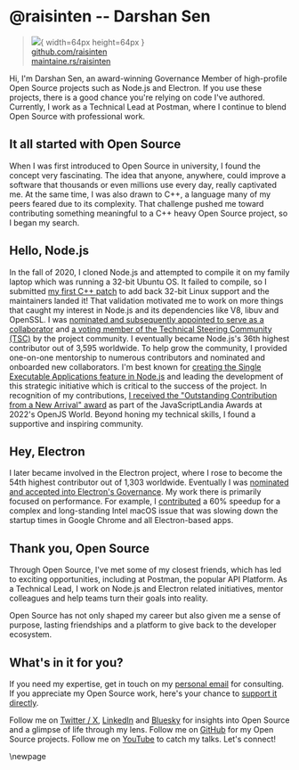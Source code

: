 # @raisinten -- Darshan Sen

> ![](https://github.com/raisinten.png){ width=64px height=64px }  
> [github.com/raisinten](https://github.com/raisinten)  
> [maintaine.rs/raisinten](https://maintaine.rs/raisinten)

Hi, I'm Darshan Sen, an award-winning Governance Member of high-profile Open Source projects such as Node.js and Electron. If you use these projects, there is a good chance you're relying on code I've authored. Currently, I work as a Technical Lead at Postman, where I continue to blend Open Source with professional work.

## It all started with Open Source

When I was first introduced to Open Source in university, I found the concept very fascinating. The idea that anyone, anywhere, could improve a software that thousands or even millions use every day, really captivated me. At the same time, I was also drawn to C++, a language many of my peers feared due to its complexity. That challenge pushed me toward contributing something meaningful to a C++ heavy Open Source project, so I began my search.

## Hello, Node.js

In the fall of 2020, I cloned Node.js and attempted to compile it on my family laptop which was running a 32-bit Ubuntu OS. It failed to compile, so I submitted [my first C++ patch](https://github.com/nodejs/node/commit/ab587ca46b49190564a4d808115af3a9b5ba71b6) to add back 32-bit Linux support and the maintainers landed it! That validation motivated me to work on more things that caught my interest in Node.js and its dependencies like V8, libuv and OpenSSL. I was [nominated and subsequently appointed to serve as a collaborator](https://github.com/nodejs/node/issues/36833) and [a voting member of the Technical Steering Community (TSC)](https://github.com/nodejs/TSC/issues/1141) by the project community. I eventually became Node.js's 36th highest contributor out of 3,595 worldwide. To help grow the community, I provided one-on-one mentorship to numerous contributors and nominated and onboarded new collaborators. I'm best known for [creating the Single Executable Applications feature in Node.js](https://github.com/nodejs/node/pull/45038) and leading the development of this strategic initiative which is critical to the success of the project. In recognition of my contributions, [I received the "Outstanding Contribution from a New Arrival" award](https://openjsf.org/blog/first-ever-javascriptlandia-awards-celebrate-community-leaders) as part of the JavaScriptLandia Awards at 2022's OpenJS World. Beyond honing my technical skills, I found a supportive and inspiring community.

## Hey, Electron

I later became involved in the Electron project, where I rose to become the 54th highest contributor out of 1,303 worldwide. Eventually I was [nominated and accepted into Electron's Governance](https://github.com/electron/governance/pull/485). My work there is primarily focused on performance. For example, I [contributed](https://chromium-review.googlesource.com/c/crashpad/crashpad/+/3721655) a 60% speedup for a complex and long-standing Intel macOS issue that was slowing down the startup times in Google Chrome and all Electron-based apps.

## Thank you, Open Source

Through Open Source, I've met some of my closest friends, which has led to exciting opportunities, including at Postman, the popular API Platform. As a Technical Lead, I work on Node.js and Electron related initiatives, mentor colleagues and help teams turn their goals into reality.

Open Source has not only shaped my career but also given me a sense of purpose, lasting friendships and a platform to give back to the developer ecosystem.

## What's in it for you?

If you need my expertise, get in touch on my [personal email](mailto:raisinten@gmail.com) for consulting. If you appreciate my Open Source work, here's your chance to [support it directly](https://github.com/sponsors/RaisinTen).

Follow me on [Twitter / X](https://x.com/RaisinTen), [LinkedIn](https://linkedin.com/in/darshansen) and [Bluesky](https://bsky.app/profile/raisinten.bsky.social) for insights into Open Source and a glimpse of life through my lens. Follow me on [GitHub](https://github.com/RaisinTen) for my Open Source projects. Follow me on [YouTube](https://www.youtube.com/@RaisinTen) to catch my talks. Let's connect!

\newpage
